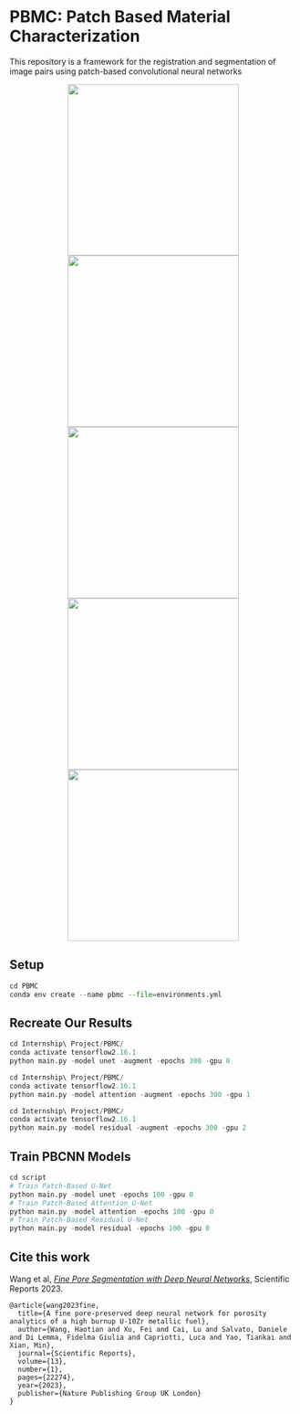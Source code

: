 # PBMC: Patch Based Material Characterization
This repository is a framework for the registration and segmentation of image pairs using patch-based convolutional neural networks

<p align="center">
  <img src="https://github.com/user-attachments/assets/e81814f3-47e5-4848-9e6c-51c2254e4fc3" width="300" />
  <img src="https://github.com/user-attachments/assets/40d24ad3-9aa6-4d39-80da-8a349df7b1e1" width="300" /> 
  <img src="https://github.com/user-attachments/assets/29662572-6c8b-483b-b943-ed51f065b8dd" width="300" />
  <img src="https://github.com/user-attachments/assets/d8d5f17c-fafd-44ff-adec-5dcaf18a697d" width="300" />
  <img src="https://github.com/user-attachments/assets/5eaadd4e-3de1-4925-8dbc-2e3682ec7b84" width="300" />
</p>


## Setup
```python
cd PBMC
conda env create --name pbmc --file=environments.yml
```

## Recreate Our Results
```python
cd Internship\ Project/PBMC/
conda activate tensorflow2.16.1
python main.py -model unet -augment -epochs 300 -gpu 0
```

```python
cd Internship\ Project/PBMC/
conda activate tensorflow2.16.1
python main.py -model attention -augment -epochs 300 -gpu 1
```

```python
cd Internship\ Project/PBMC/
conda activate tensorflow2.16.1
python main.py -model residual -augment -epochs 300 -gpu 2
```

## Train PBCNN Models
```python
cd script
# Train Patch-Based U-Net
python main.py -model unet -epochs 100 -gpu 0
# Train Patch-Based Attention U-Net
python main.py -model attention -epochs 100 -gpu 0
# Train Patch-Based Residual U-Net
python main.py -model residual -epochs 100 -gpu 0
```

## Cite this work
Wang et al, [*Fine Pore Segmentation with Deep Neural Networks*](https://www.nature.com/articles/s41598-023-48800-3), Scientific Reports 2023.
```
@article{wang2023fine,
  title={A fine pore-preserved deep neural network for porosity analytics of a high burnup U-10Zr metallic fuel},
  author={Wang, Haotian and Xu, Fei and Cai, Lu and Salvato, Daniele and Di Lemma, Fidelma Giulia and Capriotti, Luca and Yao, Tiankai and Xian, Min},
  journal={Scientific Reports},
  volume={13},
  number={1},
  pages={22274},
  year={2023},
  publisher={Nature Publishing Group UK London}
}
```


